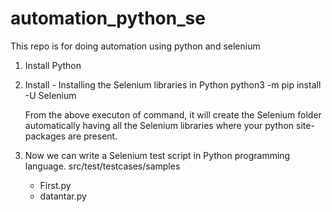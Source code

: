 # automation_python_se

This repo is for doing automation using python and selenium

1. Install Python
2. Install - Installing the Selenium libraries in Python
   python3 -m pip install -U Selenium

   From the above executon of command, it will create the Selenium folder automatically having all the Selenium libraries where your python site-packages are present.

3. Now we can write a Selenium test script in Python programming language.
   src/test/testcases/samples
   - First.py
   - datantar.py
